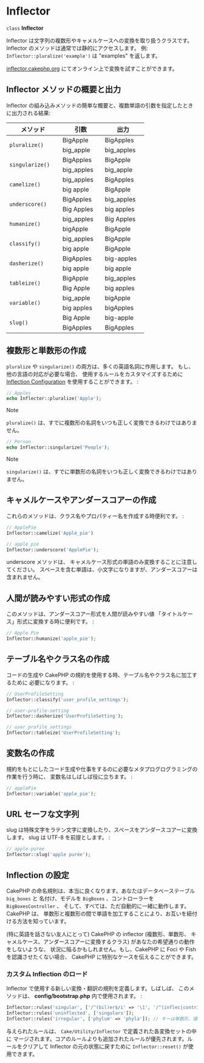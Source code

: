 # Inflector

`class` **Inflector**

Inflector は文字列の複数形やキャメルケースへの変換を取り扱うクラスです。
Inflector のメソッドは通常では静的にアクセスします。
例: `Inflector::pluralize('example')` は "examples" を返します。

[inflector.cakephp.org](https://inflector.cakephp.org/)
にてオンライン上で変換を試すことができます。

## Inflector メソッドの概要と出力

Inflector の組み込みメソッドの簡単な概要と、複数単語の引数を指定したときに出力される結果:

<table style="width:72%;">
<colgroup>
<col style="width: 27%" />
<col style="width: 22%" />
<col style="width: 22%" />
</colgroup>
<thead>
<tr>
<th>メソッド</th>
<th>引数</th>
<th>出力</th>
</tr>
</thead>
<tbody>
<tr>
<td rowspan="2"><code>pluralize()</code></td>
<td>BigApple</td>
<td>BigApples</td>
</tr>
<tr>
<td>big_apple</td>
<td>big_apples</td>
</tr>
<tr>
<td rowspan="2"><code>singularize()</code></td>
<td>BigApples</td>
<td>BigApple</td>
</tr>
<tr>
<td>big_apples</td>
<td>big_apple</td>
</tr>
<tr>
<td rowspan="2"><code>camelize()</code></td>
<td>big_apples</td>
<td>BigApples</td>
</tr>
<tr>
<td>big apple</td>
<td>BigApple</td>
</tr>
<tr>
<td rowspan="2"><code>underscore()</code></td>
<td>BigApples</td>
<td>big_apples</td>
</tr>
<tr>
<td>Big Apples</td>
<td>big apples</td>
</tr>
<tr>
<td rowspan="2"><code>humanize()</code></td>
<td>big_apples</td>
<td>Big Apples</td>
</tr>
<tr>
<td>bigApple</td>
<td>BigApple</td>
</tr>
<tr>
<td rowspan="2"><code>classify()</code></td>
<td>big_apples</td>
<td>BigApple</td>
</tr>
<tr>
<td>big apple</td>
<td>BigApple</td>
</tr>
<tr>
<td rowspan="2"><code>dasherize()</code></td>
<td>BigApples</td>
<td>big-apples</td>
</tr>
<tr>
<td>big apple</td>
<td>big apple</td>
</tr>
<tr>
<td rowspan="2"><code>tableize()</code></td>
<td>BigApple</td>
<td>big_apples</td>
</tr>
<tr>
<td>Big Apple</td>
<td>big apples</td>
</tr>
<tr>
<td rowspan="2"><code>variable()</code></td>
<td>big_apple</td>
<td>bigApple</td>
</tr>
<tr>
<td>big apples</td>
<td>bigApples</td>
</tr>
<tr>
<td rowspan="2"><code>slug()</code></td>
<td>Big Apple</td>
<td>big-apple</td>
</tr>
<tr>
<td>BigApples</td>
<td>BigApples</td>
</tr>
</tbody>
</table>

## 複数形と単数形の作成

`pluralize` や `singularize()` の両方は、多くの英語名詞に作用します。
もし、他の言語の対応が必要な場合、 使用するルールをカスタマイズするために
[Inflection Configuration](#inflection-configuration) を使用することができます。 :

``` php
// Apples
echo Inflector::pluralize('Apple');
```

> [!NOTE]
> `pluralize()` は、すでに複数形の名詞をいつも正しく変換できるわけではありません。

``` php
// Person
echo Inflector::singularize('People');
```

> [!NOTE]
> `singularize()` は、すでに単数形の名詞をいつも正しく変換できるわけではありません。

## キャメルケースやアンダースコアーの作成

これらのメソッドは、クラス名やプロパティー名を作成する時便利です。 :

``` php
// ApplePie
Inflector::camelize('Apple_pie')

// apple_pie
Inflector::underscore('ApplePie');
```

underscore メソッドは、 キャメルケース形式の単語のみ変換することに注意してください。
スペースを含む単語は、小文字になりますが、アンダースコアーは含まれません。

## 人間が読みやすい形式の作成

このメソッドは、アンダースコアー形式を人間が読みやすい値
「タイトルケース」形式に変換する時に便利です。 :

``` php
// Apple Pie
Inflector::humanize('apple_pie');
```

## テーブル名やクラス名の作成

コードの生成や CakePHP の規約を使用する時、テーブル名やクラス名に加工するために
必要になります。 :

``` php
// UserProfileSetting
Inflector::classify('user_profile_settings');

// user-profile-setting
Inflector::dasherize('UserProfileSetting');

// user_profile_settings
Inflector::tableize('UserProfileSetting');
```

## 変数名の作成

規約をもとにしたコード生成や仕事をするのに必要なメタプログログラミングの作業を行う時に、
変数名はしばしば役に立ちます。 :

``` php
// applePie
Inflector::variable('apple_pie');
```

## URL セーフな文字列

slug は特殊文字をラテン文字に変換したり、スペースをアンダースコアーに変換します。
slug は UTF-8 を前提とします。 :

``` php
// apple-puree
Inflector::slug('apple purée');
```

## Inflection の設定

CakePHP の命名規則は、本当に良くなります。あなたはデータベーステーブル `big_boxes` と
名付け、モデルを `BigBoxes` 、コントローラーを `BigBoxesController` 、
そして、すべては、ただ自動的に一緒に動作します。CakePHP は、
単数形と複数形の間で単語を加工することにより、お互いを紐付ける方法を知っています。

(特に英語を話さない友人にとって) CakePHP の inflector (複数形、単数形、
キャメルケース、アンダースコアーに変換するクラス) があなたの希望通りの動作をしないような、
状況に陥るかもしれません。もし、CakePHP に Foci や Fish を認識させたくない場合、
CakePHP に特別なケースを伝えることができます。

### カスタム Inflection のロード

Inflector で使用する新しい変換・翻訳の規則を定義します。しばしば、
このメソッドは、 **config/bootstrap.php** 内で使用されます。 :

``` php
Inflector::rules('singular', ['/^(bil)er$/i' => '\1', '/^(inflec|contribu)tors$/i' => '\1ta']);
Inflector::rules('uninflected', ['singulars']);
Inflector::rules('irregular', ['phylum' => 'phyla']); // キーは単数形、値は複数形
```

与えられたルールは、 `Cake/Utility/Inflector` で定義された各変換セットの中に
マージされます。コアのルールよりも追加されたルールが優先されます。ルールをクリアして
Inflector の元の状態に戻すために `Inflector::reset()` が使用できます。
